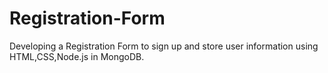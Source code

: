 # Registration-Form

Developing a Registration Form to sign up and store user information using HTML,CSS,Node.js in MongoDB.
